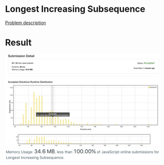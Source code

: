 # Longest Increasing Subsequence

[Problem description](https://leetcode.com/problems/longest-increasing-subsequence/description)

# Result

![result_runtime](result_runtime.png)
![result_space](result_space.png)
